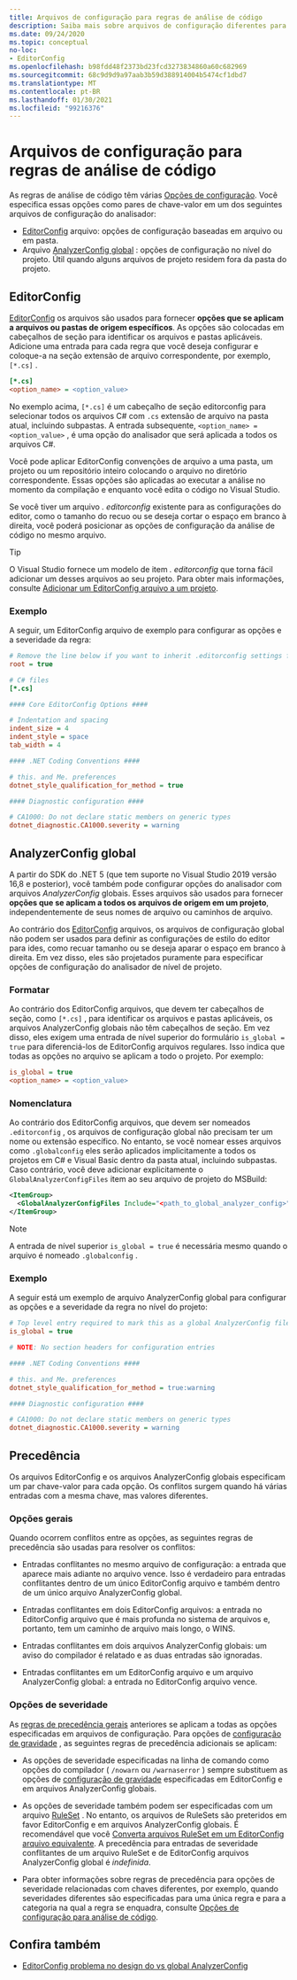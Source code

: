```yaml
---
title: Arquivos de configuração para regras de análise de código
description: Saiba mais sobre arquivos de configuração diferentes para configurar regras de análise de código.
ms.date: 09/24/2020
ms.topic: conceptual
no-loc:
- EditorConfig
ms.openlocfilehash: b98fdd48f2373bd23fcd3273834860a60c682969
ms.sourcegitcommit: 68c9d9d9a97aab3b59d388914004b5474cf1dbd7
ms.translationtype: MT
ms.contentlocale: pt-BR
ms.lasthandoff: 01/30/2021
ms.locfileid: "99216376"
---
```

# <a name="configuration-files-for-code-analysis-rules"></a>Arquivos de configuração para regras de análise de código

As regras de análise de código têm várias [Opções de configuração](configuration-options.md). Você especifica essas opções como pares de chave-valor em um dos seguintes arquivos de configuração do analisador:

- [EditorConfig](#editorconfig) arquivo: opções de configuração baseadas em arquivo ou em pasta.
- Arquivo [AnalyzerConfig global](#global-analyzerconfig) : opções de configuração no nível do projeto. Útil quando alguns arquivos de projeto residem fora da pasta do projeto.

## EditorConfig

[EditorConfig](/visualstudio/ide/create-portable-custom-editor-options) os arquivos são usados para fornecer **opções que se aplicam a arquivos ou pastas de origem específicos**. As opções são colocadas em cabeçalhos de seção para identificar os arquivos e pastas aplicáveis. Adicione uma entrada para cada regra que você deseja configurar e coloque-a na seção extensão de arquivo correspondente, por exemplo, `[*.cs]` .

```ini
[*.cs]
<option_name> = <option_value>
```

No exemplo acima, `[*.cs]` é um cabeçalho de seção editorconfig para selecionar todos os arquivos C# com `.cs` extensão de arquivo na pasta atual, incluindo subpastas. A entrada subsequente, `<option_name> = <option_value>` , é uma opção do analisador que será aplicada a todos os arquivos C#.

Você pode aplicar EditorConfig convenções de arquivo a uma pasta, um projeto ou um repositório inteiro colocando o arquivo no diretório correspondente. Essas opções são aplicadas ao executar a análise no momento da compilação e enquanto você edita o código no Visual Studio.

Se você tiver um arquivo *. editorconfig* existente para as configurações do editor, como o tamanho do recuo ou se deseja cortar o espaço em branco à direita, você poderá posicionar as opções de configuração da análise de código no mesmo arquivo.

> [!TIP]
> O Visual Studio fornece um modelo de item *. editorconfig* que torna fácil adicionar um desses arquivos ao seu projeto. Para obter mais informações, consulte [Adicionar um EditorConfig arquivo a um projeto](/visualstudio/ide/create-portable-custom-editor-options#add-an-editorconfig-file-to-a-project).

### <a name="example"></a>Exemplo

A seguir, um EditorConfig arquivo de exemplo para configurar as opções e a severidade da regra:

```ini
# Remove the line below if you want to inherit .editorconfig settings from higher directories
root = true

# C# files
[*.cs]

#### Core EditorConfig Options ####

# Indentation and spacing
indent_size = 4
indent_style = space
tab_width = 4

#### .NET Coding Conventions ####

# this. and Me. preferences
dotnet_style_qualification_for_method = true

#### Diagnostic configuration ####

# CA1000: Do not declare static members on generic types
dotnet_diagnostic.CA1000.severity = warning
```

## <a name="global-analyzerconfig"></a>AnalyzerConfig global

A partir do SDK do .NET 5 (que tem suporte no Visual Studio 2019 versão 16,8 e posterior), você também pode configurar opções do analisador com arquivos _AnalyzerConfig_ globais. Esses arquivos são usados para fornecer **opções que se aplicam a todos os arquivos de origem em um projeto**, independentemente de seus nomes de arquivo ou caminhos de arquivo.

Ao contrário dos [EditorConfig](#editorconfig) arquivos, os arquivos de configuração global não podem ser usados para definir as configurações de estilo do editor para ides, como recuar tamanho ou se deseja aparar o espaço em branco à direita. Em vez disso, eles são projetados puramente para especificar opções de configuração do analisador de nível de projeto.

### <a name="format"></a>Formatar

Ao contrário dos EditorConfig arquivos, que devem ter cabeçalhos de seção, como `[*.cs]` , para identificar os arquivos e pastas aplicáveis, os arquivos AnalyzerConfig globais não têm cabeçalhos de seção. Em vez disso, eles exigem uma entrada de nível superior do formulário `is_global = true` para diferenciá-los de EditorConfig arquivos regulares. Isso indica que todas as opções no arquivo se aplicam a todo o projeto. Por exemplo:

```ini
is_global = true
<option_name> = <option_value>
```

### <a name="naming"></a>Nomenclatura

Ao contrário dos EditorConfig arquivos, que devem ser nomeados `.editorconfig` , os arquivos de configuração global não precisam ter um nome ou extensão específico. No entanto, se você nomear esses arquivos como `.globalconfig` eles serão aplicados implicitamente a todos os projetos em C# e Visual Basic dentro da pasta atual, incluindo subpastas. Caso contrário, você deve adicionar explicitamente o `GlobalAnalyzerConfigFiles` item ao seu arquivo de projeto do MSBuild:

```xml
<ItemGroup>
  <GlobalAnalyzerConfigFiles Include="<path_to_global_analyzer_config>" />
</ItemGroup>
```

> [!NOTE]
> A entrada de nível superior `is_global = true` é necessária mesmo quando o arquivo é nomeado `.globalconfig` .

### <a name="example"></a>Exemplo

A seguir está um exemplo de arquivo AnalyzerConfig global para configurar as opções e a severidade da regra no nível do projeto:

```ini
# Top level entry required to mark this as a global AnalyzerConfig file
is_global = true

# NOTE: No section headers for configuration entries

#### .NET Coding Conventions ####

# this. and Me. preferences
dotnet_style_qualification_for_method = true:warning

#### Diagnostic configuration ####

# CA1000: Do not declare static members on generic types
dotnet_diagnostic.CA1000.severity = warning
```

## <a name="precedence"></a>Precedência

Os arquivos EditorConfig e os arquivos AnalyzerConfig globais especificam um par chave-valor para cada opção. Os conflitos surgem quando há várias entradas com a mesma chave, mas valores diferentes.

### <a name="general-options"></a>Opções gerais

Quando ocorrem conflitos entre as opções, as seguintes regras de precedência são usadas para resolver os conflitos:

- Entradas conflitantes no mesmo arquivo de configuração: a entrada que aparece mais adiante no arquivo vence. Isso é verdadeiro para entradas conflitantes dentro de um único EditorConfig arquivo e também dentro de um único arquivo AnalyzerConfig global.

- Entradas conflitantes em dois EditorConfig arquivos: a entrada no EditorConfig arquivo que é mais profunda no sistema de arquivos e, portanto, tem um caminho de arquivo mais longo, o WINS.

- Entradas conflitantes em dois arquivos AnalyzerConfig globais: um aviso do compilador é relatado e as duas entradas são ignoradas.

- Entradas conflitantes em um EditorConfig arquivo e um arquivo AnalyzerConfig global: a entrada no EditorConfig arquivo vence.

### <a name="severity-options"></a>Opções de severidade

As [regras de precedência gerais](#general-options) anteriores se aplicam a todas as opções especificadas em arquivos de configuração. Para opções de [configuração de gravidade](configuration-options.md#severity-level) , as seguintes regras de precedência adicionais se aplicam:

- As opções de severidade especificadas na linha de comando como opções do compilador ( `/nowarn` ou `/warnaserror` ) sempre substituem as opções de [configuração de gravidade](configuration-options.md#severity-level) especificadas em EditorConfig e em arquivos AnalyzerConfig globais.

- As opções de severidade também podem ser especificadas com um arquivo [RuleSet](/visualstudio/code-quality/using-rule-sets-to-group-code-analysis-rules) . No entanto, os arquivos de RuleSets são preteridos em favor EditorConfig e em arquivos AnalyzerConfig globais. É recomendável que você [Converta arquivos RuleSet em um EditorConfig arquivo equivalente](/visualstudio/code-quality/use-roslyn-analyzers#convert-an-existing-ruleset-file-to-editorconfig-file). A precedência para entradas de severidade conflitantes de um arquivo RuleSet e de EditorConfig arquivos AnalyzerConfig global é _indefinida_.

- Para obter informações sobre regras de precedência para opções de severidade relacionadas com chaves diferentes, por exemplo, quando severidades diferentes são especificadas para uma única regra e para a categoria na qual a regra se enquadra, consulte [Opções de configuração para análise de código](configuration-options.md#precedence).

## <a name="see-also"></a>Confira também

- [EditorConfig problema no design do vs global AnalyzerConfig](https://github.com/dotnet/roslyn/issues/47707)
